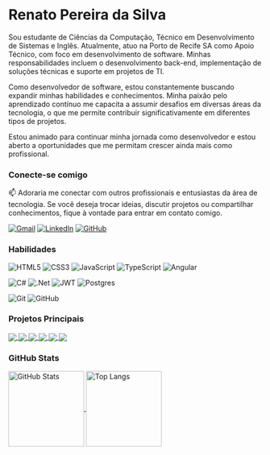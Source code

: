 # Renato Pereira da Silva
Sou estudante de Ciências da Computação, Técnico em Desenvolvimento de Sistemas e Inglês. Atualmente, atuo na Porto de Recife SA como Apoio Técnico, com foco em desenvolvimento de software. Minhas responsabilidades incluem o desenvolvimento back-end, implementação de soluções técnicas e suporte em projetos de TI.

Como desenvolvedor de software, estou constantemente buscando expandir minhas habilidades e conhecimentos. Minha paixão pelo aprendizado contínuo me capacita a assumir desafios em diversas áreas da tecnologia, o que me permite contribuir significativamente em diferentes tipos de projetos.

Estou animado para continuar minha jornada como desenvolvedor e estou aberto a oportunidades que me permitam crescer ainda mais como profissional.

### Conecte-se comigo

📫 Adoraria me conectar com outros profissionais e entusiastas da área de tecnologia. Se você deseja trocar ideias, discutir projetos ou compartilhar conhecimentos, fique à vontade para entrar em contato comigo.

[![Gmail](https://img.shields.io/badge/Gmail-D14836?style=for-the-badge&logo=gmail&logoColor=white)](mailto:renatopereirals@gmail.com)
[![LinkedIn](https://img.shields.io/badge/linkedin-%230077B5.svg?style=for-the-badge&logo=linkedin&logoColor=white)](https://www.linkedin.com/in/renatopreirals//)
[![GitHub](https://img.shields.io/badge/github-%23121011.svg?style=for-the-badge&logo=github&logoColor=white)](https://github.com/renatopereirals)

### Habilidades

![HTML5](https://img.shields.io/badge/html5-%23E34F26.svg?style=for-the-badge&logo=html5&logoColor=white)
![CSS3](https://img.shields.io/badge/css3-%231572B6.svg?style=for-the-badge&logo=css3&logoColor=white)
![JavaScript](https://img.shields.io/badge/javascript-%23323330.svg?style=for-the-badge&logo=javascript&logoColor=%23F7DF1E)
![TypeScript](https://img.shields.io/badge/typescript-%23007ACC.svg?style=for-the-badge&logo=typescript&logoColor=white)
![Angular](https://img.shields.io/badge/angular-%23DD0031.svg?style=for-the-badge&logo=angular&logoColor=white)

![C#](https://img.shields.io/badge/c%23-%23239120.svg?style=for-the-badge&logo=csharp&logoColor=white)
![.Net](https://img.shields.io/badge/.NET-5C2D91?style=for-the-badge&logo=.net&logoColor=white)
![JWT](https://img.shields.io/badge/JWT-black?style=for-the-badge&logo=JSON%20web%20tokens)
![Postgres](https://img.shields.io/badge/postgres-%23316192.svg?style=for-the-badge&logo=postgresql&logoColor=white)



![Git](https://img.shields.io/badge/git-%23F05033.svg?style=for-the-badge&logo=git&logoColor=white)
![GitHub](https://img.shields.io/badge/github-%23121011.svg?style=for-the-badge&logo=github&logoColor=white)

### Projetos Principais

<a href="https://github.com/RenatoPereirals/Banco_De_Horas_E_Servi-os.git">
  <img align="center" src="https://github-readme-stats.vercel.app/api/pin/?username=RenatoPereirals&repo=Banco_De_Horas_E_Servi-os&theme=radical" />
</a>

<a href="https://github.com/RenatoPereirals/Agenta_Asp.NET_5-fornt-end.git">
  <img align="center" src="https://github-readme-stats.vercel.app/api/pin/?username=RenatoPereirals&repo=Agenta_Asp.NET_5-fornt-end&theme=radical" />
</a>

<a href="https://github.com/RenatoPereirals/Agenta_Asp.NET_5-back-end.git">
  <img align="center" src="https://github-readme-stats.vercel.app/api/pin/?username=RenatoPereirals&repo=Agenta_Asp.NET_5-back-end&theme=radical" />
</a>

<a href="https://github.com/RenatoPereirals/PipocaAgilPodcast.git">
  <img align="center" src="https://github-readme-stats.vercel.app/api/pin/?username=RenatoPereirals&repo=PipocaAgilPodcast&theme=radical" />
</a>

<a href="https://github.com/RenatoPereirals/PipocaAgilPodcast-testes.git">
  <img align="center" src="https://github-readme-stats.vercel.app/api/pin/?username=RenatoPereirals&repo=PipocaAgilPodcast-testes&theme=radical" />
</a>

<a href="https://github.com/RenatoPereirals/PipocaAgilPodcast-server.git">
  <img align="center" src="https://github-readme-stats.vercel.app/api/pin/?username=RenatoPereirals&repo=PipocaAgilPodcast-server&theme=radical" />
</a>


### GitHub Stats
<a href="https://github.com/anuraghazra/github-readme-stats">
  <img height=150 align="center" src="https://github-readme-stats.vercel.app/api?username=RenatoPereirals&show_icons=true&theme=radical&rank_icon=github" alt="GitHub Stats"/>
</a>
<a href="https://github.com/anuraghazra/convoychat">
  <img height=150 align="center" src="https://github-readme-stats.vercel.app/api/top-langs/?username=RenatoPereirals&layout=compact&theme=radical" alt="Top Langs"/>
</a>
